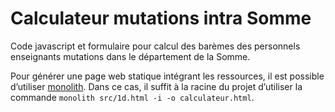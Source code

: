 # Calculateur mutations intra Somme

Code javascript et formulaire pour calcul des barèmes des personnels enseignants mutations dans le département de la Somme.



Pour générer une page web statique intégrant les ressources, il est possible d’utiliser [monolith](https://github.com/Y2Z/monolith). Dans ce cas, il suffit à la racine du projet d’utiliser la commande `monolith src/1d.html -i -o calculateur.html`.

